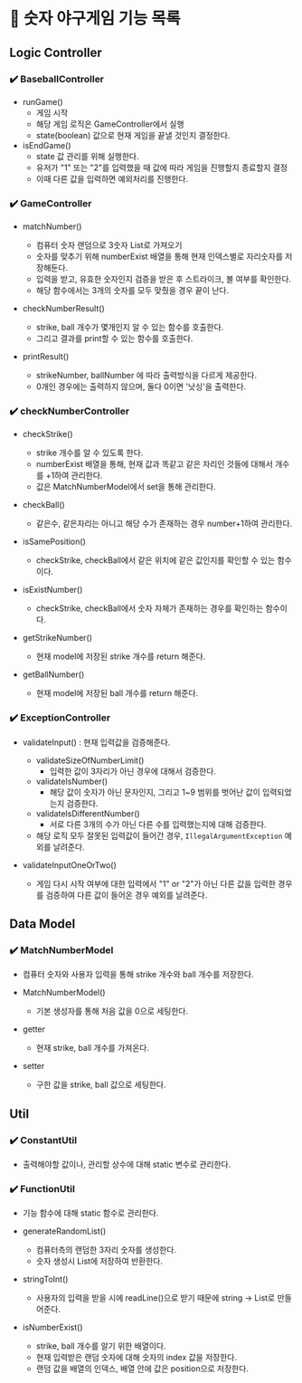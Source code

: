 # 📌 숫자 야구게임 기능 목록

## Logic Controller
### ✔️ BaseballController

* runGame()
  * 게임 시작
  * 해당 게임 로직은 GameController에서 실행
  * state(boolean) 값으로 현재 게임을 끝낼 것인지 결정한다.
* isEndGame()
  * state 값 관리를 위해 실행한다.
  * 유저가 "1" 또는 "2"를 입력했을 때 값에 따라 게임을 진행할지 종료할지 결정
  * 이때 다른 값을 입력하면 예외처리를 진행한다.


### ✔️ GameController

* matchNumber()
  * 컴퓨터 숫자 랜덤으로 3숫자 List로 가져오기
  * 숫자를 맞추기 위해 numberExist 배열을 통해 현재 인덱스별로 자리숫자를 저장해둔다.
  * 입력을 받고, 유효한 숫자인지 검증을 받은 후 스트라이크, 볼 여부를 확인한다.
  * 해당 함수에서는 3개의 숫자를 모두 맞췄을 경우 끝이 난다.

* checkNumberResult()
  * strike, ball 개수가 몇개인지 알 수 있는 함수를 호출한다.
  * 그리고 결과를 print할 수 있는 함수를 호출한다.

* printResult()
  * strikeNumber, ballNumber 에 따라 출력방식을 다르게 제공한다.
  * 0개인 경우에는 출력하지 않으며, 둘다 0이면 '낫싱'을 출력한다.

### ✔️ checkNumberController

* checkStrike()
  * strike 개수를 알 수 있도록 한다.
  * numberExist 배열을 통해, 현재 값과 똑같고 같은 자리인 것들에 대해서 개수를 +1하여 관리한다.
  * 값은 MatchNumberModel에서 set을 통해 관리한다.
* checkBall()
  * 같은수, 같은자리는 아니고 해당 수가 존재하는 경우 number+1하여 관리한다.

* isSamePosition()
  * checkStrike, checkBall에서 같은 위치에 같은 값인지를 확인할 수 있는 함수이다.
* isExistNumber()
  * checkStrike, checkBall에서 숫자 자체가 존재하는 경우를 확인하는 함수이다.

* getStrikeNumber()
  * 현재 model에 저장된 strike 개수를 return 해준다.
* getBallNumber()
  * 현재 model에 저장된 ball 개수를 return 해준다.

### ✔️ ExceptionController

* validateInput() : 현재 입력값을 검증해준다.
  * validateSizeOfNumberLimit()
    * 입력한 값이 3자리가 아닌 경우에 대해서 검증한다.
  * validateIsNumber()
    * 해당 값이 숫자가 아닌 문자인지, 그리고 1~9 범위를 벗어난 값이 입력되었는지 검증한다.
  * validateIsDifferentNumber() 
    * 서로 다른 3개의 수가 아닌 다른 수를 입력했는지에 대해 검증한다.
  * 해당 로직 모두 잘못된 입력값이 들어간 경우, `IllegalArgumentException` 예외를 날려준다.

* validateInputOneOrTwo()
  * 게임 다시 시작 여부에 대한 입력에서 "1" or "2"가 아닌 다른 값을 입력한 경우를 검증하여 다른 값이 들어온 경우 예외를 날려준다.

## Data Model

### ✔️ MatchNumberModel

* 컴퓨터 숫자와 사용자 입력을 통해 strike 개수와 ball 개수를 저장한다.

* MatchNumberModel()
  * 기본 생성자를 통해 처음 값을 0으로 세팅한다.
* getter
  * 현재 strike, ball 개수를 가져온다.
* setter
  * 구한 값을 strike, ball 값으로 세팅한다.

## Util

### ✔️ ConstantUtil

* 출력해야할 값이나, 관리할 상수에 대해 static 변수로 관리한다.

### ✔️ FunctionUtil

* 기능 함수에 대해 static 함수로 관리한다.

* generateRandomList()
  * 컴퓨터측의 랜덤한 3자리 숫자를 생성한다.
  * 숫자 생성시 List<Integer>에 저장하여 반환한다.

* stringToInt()
  * 사용자의 입력을 받을 시에 readLine()으로 받기 때문에 string -> List<Integer>로 만들어준다.

* isNumberExist()
  * strike, ball 개수를 알기 위한 배열이다.
  * 현재 입력받은 랜덤 숫자에 대해 숫자의 index 값을 저장한다.
  * 랜덤 값을 배열의 인덱스, 배열 안에 값은 position으로 저장한다.
